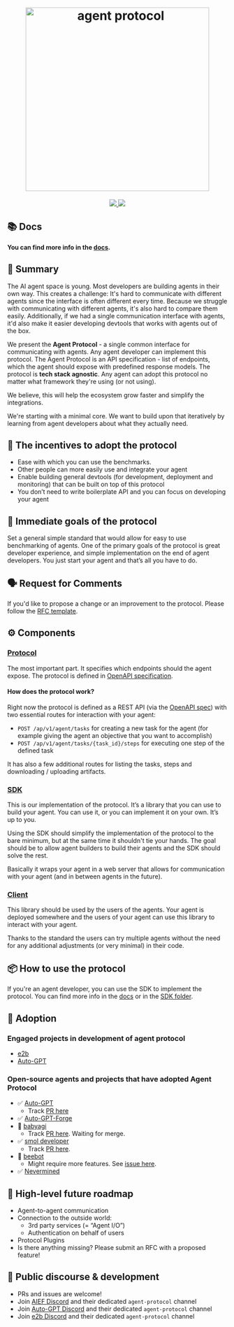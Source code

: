 <h1 align="center">
  <img height="420px" src="./assets/cover.png" alt="agent protocol">
</h1>
<p align="center">
  <a href="https://discord.gg/bJnNh666C3" target="_blank">
    <img src="https://img.shields.io/static/v1?label=Join&message=%20discord!&color=mediumslateblue">
  </a>
  <a href="https://twitter.com/e2b_dev" target="_blank">
    <img src="https://img.shields.io/twitter/follow/e2b.svg?logo=twitter">
  </a>
</p>

## 📚 Docs

**You can find more info in the [docs](https://agentprotocol.ai/).**

## 🧾 Summary

The AI agent space is young. Most developers are building agents in their own way. This creates a challenge:
It's hard to communicate with different agents since the interface is often different every time.
Because we struggle with communicating with different agents, it's also hard to compare them easily.
Additionally, if we had a single communication interface with agents, it'd also make it easier developing devtools that works with agents out of the box.

We present the **Agent Protocol** - a single common interface for communicating with agents.
Any agent developer can implement this protocol.
The Agent Protocol is an API specification - list of endpoints, which the agent
should expose with predefined response models.
The protocol is **tech stack agnostic**. Any agent can adopt this protocol no
matter what framework they're using (or not using).

We believe, this will help the ecosystem grow faster and simplify the integrations.

We're starting with a minimal core. We want to build upon that iteratively
by learning from agent developers about what they actually need.

## 🚀 The incentives to adopt the protocol

- Ease with which you can use the benchmarks.
- Other people can more easily use and integrate your agent
- Enable building general devtools (for development, deployment and monitoring)
  that can be built on top of this protocol
- You don’t need to write boilerplate API and you can focus on developing your
  agent

## 🎯 Immediate goals of the protocol

Set a general simple standard that would allow for easy to use benchmarking of
agents. One of the primary goals of the protocol is great developer experience,
and simple implementation on the end of agent developers. You just start your
agent and that’s all you have to do.

## 🗣️ Request for Comments

If you'd like to propose a change or an improvement to the protocol. Please
follow the [RFC template](./rfcs/template.md).

## ⚙️ Components

### [Protocol](./schemas/openapi.yml)

The most important part. It specifies which endpoints should the agent expose.
The protocol is defined in [OpenAPI specification](./schemas/openapi.yml).

#### How does the protocol work?

Right now the protocol is defined as a REST API (via the
[OpenAPI spec](./schemas/openapi.yml)) with two essential routes for interaction with
your agent:

- `POST /ap/v1/agent/tasks` for creating a new task for the agent (for example giving
  the agent an objective that you want to accomplish)
- `POST /ap/v1/agent/tasks/{task_id}/steps` for executing one step of the defined task

It has also a few additional routes for listing the tasks, steps and downloading / uploading artifacts.

### [SDK](https://github.com/AI-Engineer-Foundation/agent-protocol/tree/main/packages/sdk)

This is our implementation of the protocol. It’s a library that you can use to build your agent. You can use it, or you can implement it on your own. It’s up to you.

Using the SDK should simplify the implementation of the protocol to the bare minimum, but at
the same time it shouldn't tie your hands. The goal should be to allow agent
builders to build their agents and the SDK should solve the rest.

Basically it wraps your agent in a web server that allows for communication with
your agent (and in between agents in the future).

### [Client](https://github.com/AI-Engineer-Foundation/agent-protocol/tree/main/packages/client)

This library should be used by the users of the agents. Your agent is deployed somewhere and the users of your agent can use this library to interact with your agent.

Thanks to the standard the users can try multiple agents without the need for any additional adjustments (or very minimal) in their code.

## 📦 How to use the protocol

If you're an agent developer, you can use the SDK to implement the protocol. You can find more info in the [docs](https://agentprotocol.ai/) or in the [SDK folder](./sdk).

## 🤗 Adoption

### Engaged projects in development of agent protocol

- [e2b](https://e2b.dev)
- [Auto-GPT](https://news.agpt.co/)

### Open-source agents and projects that have adopted Agent Protocol

- ✅ [Auto-GPT](https://github.com/Significant-Gravitas/Auto-GPT)
  - Track [PR here](https://github.com/Significant-Gravitas/Auto-GPT/pull/5044)
- ✅ [Auto-GPT-Forge](https://github.com/Significant-Gravitas/Auto-GPT-Forge)
- 🚧 [babyagi](https://github.com/yoheinakajima/babyagi)
  - Track [PR here](https://github.com/yoheinakajima/babyagi/pull/356). Waiting
    for merge.
- ✅ [smol developer](https://github.com/smol-ai/developer)
  - Track [PR here](https://github.com/smol-ai/developer/pull/123).
- 🚧 [beebot](https://github.com/AutoPackAI/beebot)
  - Might require more features. See
    [issue here](https://github.com/AI-Engineer-Foundation/agent-protocol/issues/9).
- ✅ [Nevermined](https://docs.nevermined.io/docs/protocol/query-protocol)
  
## 📃 High-level future roadmap

- Agent-to-agent communication
- Connection to the outside world:
  - 3rd party services (= “Agent I/O”)
  - Authentication on behalf of users
- Protocol Plugins
- Is there anything missing? Please submit an RFC with a proposed feature!

## 💬 Public discourse & development

- PRs and issues are welcome!
- Join [AIEF Discord](https://discord.gg/TxDzUWab) and their dedicated `agent-protocol` channel
- Join [Auto-GPT Discord](https://discord.gg/autogpt) and their dedicated
  `agent-protocol` channel
- Join [e2b Discord](https://discord.gg/U7KEcGErtQ) and their dedicated
  `agent-protocol` channel
